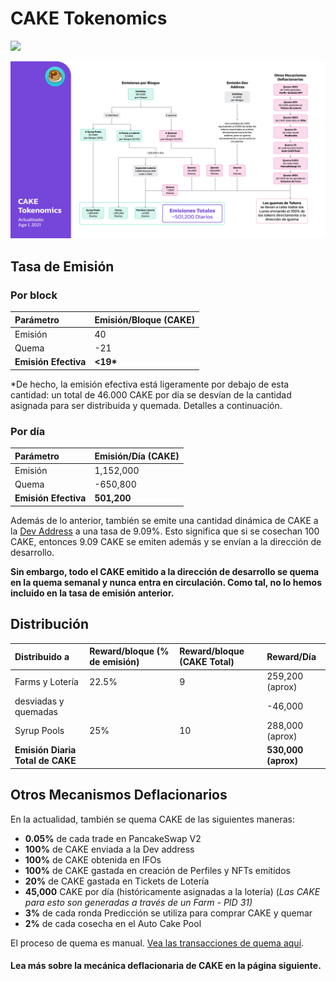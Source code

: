 # CAKE Tokenomics

![](https://gblobscdn.gitbook.com/assets%2F-MHREX7DHcljbY5IkjgJ%2F-MbKS2mFRDg91ZWCu1Fz%2F-MbKYvFVIDU2SJJwLSQF%2Fdocs%20masthead%20%2817%29.png?alt=media&token=2965a5eb-916d-48ff-8102-1c1d1b3fa0b6)

![](../../.gitbook/assets/tokenomics.png)

## **Tasa de Emisión** <a id="emission-rate"></a>

### **Por block** <a id="per-block"></a>

| **Parámetro** | **Emisión/Bloque \(CAKE\)** |
| :--- | :--- |
| Emisión | 40 |
| Quema | -21 |
| **Emisión Efectiva** | **&lt;19\*** |

\*De hecho, la emisión efectiva está ligeramente por debajo de esta cantidad: un total de 46.000 CAKE por día se desvían de la cantidad asignada para ser distribuida y quemada. Detalles a continuación.

### Por día <a id="per-day"></a>

| **Parámetro** | **Emisión/Día \(CAKE\)** |
| :--- | :--- |
| Emisión | 1,152,000 |
| Quema | -650,800 |
| **Emisión Efectiva** | **501,200** |

Además de lo anterior, también se emite una cantidad dinámica de CAKE a la [Dev Address](https://www.bscscan.com/address/0xd4cfec77cdc21573982ec85cf33cfde6cc677e74) a una tasa de 9.09%. Esto significa que si se cosechan 100 CAKE, entonces 9.09 CAKE se emiten además y se envían a la dirección de desarrollo.

**Sin embargo, todo el CAKE emitido a la dirección de desarrollo se quema en la quema semanal y nunca entra en circulación. Como tal, no lo hemos incluido en la tasa de emisión anterior.**

## Distribución <a id="distribution"></a>

| Distribuido a | Reward/bloque \(% de emisión\) | Reward/bloque \(CAKE Total\) | Reward/Día |
| :--- | :--- | :--- | :--- |
| Farms y Lotería | 22.5% | 9 | 259,200 \(aprox\) |
| desviadas y quemadas | ​ | ​ | -46,000 |
| Syrup Pools | 25% | 10 | 288,000 \(aprox\) |
| **Emisión Diaria Total de CAKE** | ​ | ​ | **530,000 \(aprox\)** |

## **Otros Mecanismos Deflacionarios** <a id="other-deflationary-mechanics"></a>

En la actualidad, también se quema CAKE de las siguientes maneras:

* **0.05%** de cada trade en PancakeSwap V2
* **100%** de CAKE enviada a la Dev address
* **100%** de CAKE obtenida en IFOs
* **100%** de CAKE gastada en creación de Perfiles y NFTs emitidos
* **20%** de CAKE gastada en Tickets de Lotería
* **45,000** CAKE por día \(históricamente asignadas a la lotería\) \(_Las CAKE para esto son generadas a través de un Farm - PID 31\)_
* **3%** de cada ronda Predicción se utiliza para comprar CAKE y quemar
* **2%** de cada cosecha en el Auto Cake Pool

El proceso de quema es manual. [Vea las transacciones de quema aquí](https://bscscan.com/token/0x0e09fabb73bd3ade0a17ecc321fd13a19e81ce82?a=0x000000000000000000000000000000000000dead).

#### Lea más sobre la mecánica deflacionaria de CAKE en la página siguiente. <a id="read-more-about-cakes-deflationary-mechanics-on-the-next-page"></a>

